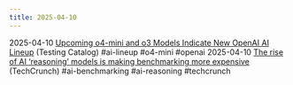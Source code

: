 ```yaml
---
title: 2025-04-10
---
```


2025-04-10 [Upcoming o4-mini and o3 Models Indicate New OpenAI AI Lineup](https://www.testingcatalog.com/upcoming-o4-mini-and-o3-models-hint-at-next-phase-of-openais-ai-lineup/) (Testing Catalog) #ai-lineup #o4-mini #openai
2025-04-10 [The rise of AI ‘reasoning’ models is making benchmarking more expensive](https://techcrunch.com/2025/04/10/the-rise-of-ai-reasoning-models-is-making-benchmarking-more-expensive/) (TechCrunch) #ai-benchmarking #ai-reasoning #techcrunch
